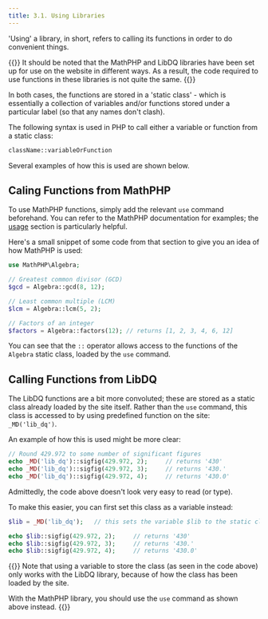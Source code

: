 ```yaml
---
title: 3.1. Using Libraries
---
```


'Using' a library, in short, refers to calling its functions in order to do convenient things. 

{{<hint info>}}
It should be noted that the MathPHP and LibDQ libraries have been set up for use on the website in different ways. As a result, the code required to use functions in these libraries is not quite the same. 
{{</hint>}}

In both cases, the functions are stored in a 'static class' - which is essentially a collection of variables and/or functions stored under a particular label (so that any names don't clash). 

The following syntax is used in PHP to call either a variable or function from a static class: 

```php
className::variableOrFunction 
```

Several examples of how this is used are shown below.

## Caling Functions from MathPHP

To use MathPHP functions, simply add the relevant `use` command beforehand. You can refer to the MathPHP documentation for examples; the [usage](https://github.com/markrogoyski/math-php#algebra) section is particularly helpful.

Here's a small snippet of some code from that section to give you an idea of how MathPHP is used: 

```php
use MathPHP\Algebra;

// Greatest common divisor (GCD)
$gcd = Algebra::gcd(8, 12);

// Least common multiple (LCM)
$lcm = Algebra::lcm(5, 2);

// Factors of an integer
$factors = Algebra::factors(12); // returns [1, 2, 3, 4, 6, 12]
```

You can see that the `::` operator allows access to the functions of the `Algebra` static class, loaded by the `use` command. 

## Calling Functions from LibDQ

The LibDQ functions are a bit more convoluted; these are stored as a static class already loaded by the site itself. Rather than the `use` command, this class is accessed to by using predefined function on the site: `_MD('lib_dq')`. 

An example of how this is used might be more clear: 

```php
// Round 429.972 to some number of significant figures
echo _MD('lib_dq')::sigfig(429.972, 2);     // returns '430'
echo _MD('lib_dq')::sigfig(429.972, 3);     // returns '430.'
echo _MD('lib_dq')::sigfig(429.972, 4);     // returns '430.0'
```

Admittedly, the code above doesn't look very easy to read (or type).

To make this easier, you can first set this class as a variable instead:

```php
$lib = _MD('lib_dq');   // this sets the variable $lib to the static class holding all LibDQ functions

echo $lib::sigfig(429.972, 2);     // returns '430'
echo $lib::sigfig(429.972, 3);     // returns '430.'
echo $lib::sigfig(429.972, 4);     // returns '430.0'
```

{{<hint warning>}}
Note that using a variable to store the class (as seen in the code above) only works with the LibDQ library, because of how the class has been loaded by the site. 
 
With the MathPHP library, you should use the `use` command as shown above instead.
{{</hint>}}
